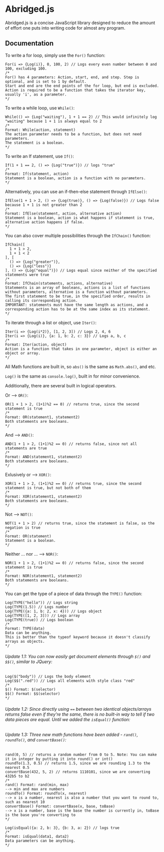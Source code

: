 # Abridged.js
Abridged.js is a concise JavaScript library designed to reduce the amount of effort one puts into writing code for almost any program.
## Documentation

To write a for loop, simply use the `For()` function:
```
For(i => {Log(i)}, 0, 100, 2) // Logs every even number between 0 and 100, excluding 100.
/*
For() has 4 parameters: Action, start, end, and step. Step is optional, and is set to 1 by default.
Start and end are the end points of the for loop, but end is excluded.
Action is required to be a function that takes the iterator key, usually 'i', as a parameter.
*/
```

To write a while loop, use `While()`:
```
While(() => {Log("waiting"), 1 + 1 == 2) // This would infinitely log "waiting" because 1 + 1 is always equal to 2
/*
Format: While(action, statement)
The action parameter needs to be a function, but does not need parameters.
The statement is a boolean.
*/
```

To write an If statement, use `If()`:
```
If(1 + 1 == 2, () => {Log("true")}) // logs "true"
/*
Format: If(statement, action)
Statement is a boolean, action is a function with no parameters.
*/
```

Alternatively, you can use an if-then-else statement through `IfElse()`:
```
IfElse(1 + 1 > 2, () => {Log(true)}, () => {Log(false)}) // Logs false because 1 + 1 is not greater than 2
/*
Format: IfElse(statement, action, alternative action)
Statement is a boolean, action is what happens if statement is true, alternative action happens if false.
*/
```

You can also cover multiple possibilities through the `IfChain()` function:
```
IfChain([
  1 + 1 > 2,
  1 + 1 < 2
], [
  () => {Log("greater")},
  () => {Log("less")}
], () => {Log("equal")}) // Logs equal since neither of the specified statements were true
/*
Format: IfChain(statements, actions, alternative)
Statements is an array of booleans, actions is a list of functions without parameters, alternative is a function without parameters.
The first statement to be true, in the specified order, results in calling its corresponding action.
IMPORTANT: statements must have the same length as actions, and a corresponding action has to be at the same index as its statement.
*/
```

To iterate through a list or object, use `Iter()`:
```
Iter(i => {Log(i*2)}, [1, 2, 3]) // Logs 2, 4, 6
Iter(i => {Log(i)}, {a: 1, b: 2, c: 3}) // Logs a, b, c
/*
Format: Iter(action, object)
Action is a function that takes in one parameter, object is either an object or array.
*/
```

All Math functions are built in, so `abs()` is the same as `Math.abs()`, and etc.

`Log()` is the same as `console.log()`, built in for minor convenience.

Additionally, there are several built in logical operators.

Or --> `OR()`:
```
OR(1 + 1 > 2, (1+1)%2 == 0) // returns true, since the second statement is true
/*
Format: OR(statement1, statement2)
Both statements are booleans.
*/
```

And --> `AND()`:
```
AND(1 + 1 > 2, (1+1)%2 == 0) // returns false, since not all statements are true
/*
Format: AND(statement1, statement2)
Both statements are booleans.
*/
```

Exlusively or --> `XOR()`:
```
XOR(1 + 1 > 2, (1+1)%2 == 0) // returns true, since the second statement is true, but not both of them
/*
Format: XOR(statement1, statement2)
Both statements are booleans.
*/
```

Not --> `NOT()`:
```
NOT(1 + 1 > 2) // returns true, since the statement is false, so the negation is true
/*
Format: OR(statement)
Statement is a boolean.
*/
```

Neither ... nor ... --> `NOR()`:
```
NOR(1 + 1 > 2, (1+1)%2 == 0) // returns false, since the second statement is true
/*
Format: NOR(statement1, statement2)
Both statements are booleans.
*/
```

You can get the type of a piece of data through the `TYPE()` function:
```
Log(TYPE("hello")) // Logs string
Log(TYPE(1.5)) // Logs number
Log(TYPE({a: 1, b: 2, x: 4})) // Logs object
Log(TYPE([1, 2, 3])) // Logs array
Log(TYPE(true)) // Logs boolean
/*
Format: TYPE(data)
Data can be anything.
This is better than the typeof keyword because it doesn't classify arrays as objects.
*/
```

###### Update 1.1: You can now easily get document elements through `$()` and `$$()`, similar to JQuery:
```
Log($("body")) // Logs the body element
Log($$(".red")) // Logs all elements with style class "red"
/*
$() Format: $(selector)
$$() Format: $$(selector)
*/
```

###### Update 1.2: Since directly using `==` between two identical objects/arrays returns false even if they're the same, there is no built-in way to tell if two data pieces are equal. Until we added the `isEqual()` function:

###### Update 1.3: Three new math functions have been added - `rand()`, `roundTo()`, and `convertBase()`:
```
rand(0, 5) // returns a random number from 0 to 5. Note: You can make it in integer by putting it into round() or int()
roundTo(1.3, 0.5) // returns 1.5, since we are rounding 1.3 to the nearest 0.5
convertBase(432, 5, 2) // returns 1110101, since we are converting 432b5 to b2
/*
rand() Format: rand(min, max)
--> min and max are numbers
roundTo() Format: roundTo(x, nearest)
--> x is a number, nearest is also a number that you want to round to, such as nearest 10
convertBase() Format: convertBase(x, base, toBase)
--> x is a number, base is the base the number is currently in, toBase is the base you're converting to
*/
```
```
Log(isEqual({a: 2, b: 3}, {b: 3, a: 2}) // logs true
/*
Format: isEqual(data1, data2)
Data parameters can be anything.
*/
```
